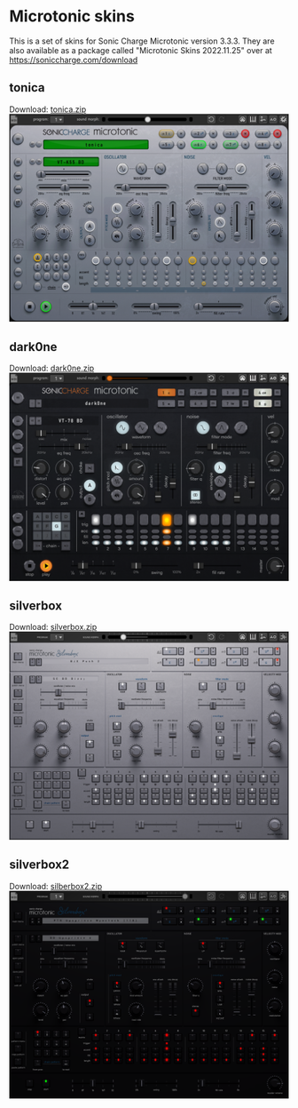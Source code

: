 # Microtonic skins

This is a set of skins for Sonic Charge Microtonic version 3.3.3. They are also available as a package called "Microtonic Skins 2022.11.25" over at https://soniccharge.com/download 


## tonica
Download: [tonica.zip](tonica.zip)
![preview](tonica-preview.png)

## dark0ne
Download: [dark0ne.zip](dark0ne.zip)
![preview](dark0ne-preview.png)

## silverbox
Download: [silverbox.zip](silverbox.zip)
![preview](silverbox-preview.png)

## silverbox2
Download: [silberbox2.zip](silberbox2.zip)
![preview](silverbox2-preview.png)